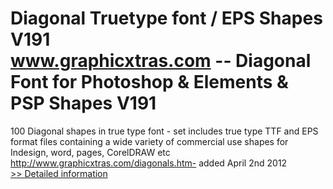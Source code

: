# Diagonal Truetype font / EPS Shapes V191<br />www.graphicxtras.com -- Diagonal Font for Photoshop & Elements & PSP Shapes V191

100 Diagonal shapes in true type font - set includes true type TTF and EPS format files containing a wide variety of commercial use shapes for Indesign, word, pages, CorelDRAW etc http://www.graphicxtras.com/diagonals.htm- added April 2nd 2012<br />[>> Detailed information](https://secure.shareit.com/shareit/product.html?productid=300515830&affiliateid=200057808)